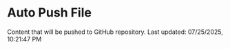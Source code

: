 # Auto Push File

Content that will be pushed to GitHub repository.
Last updated: 07/25/2025, 10:21:47 PM